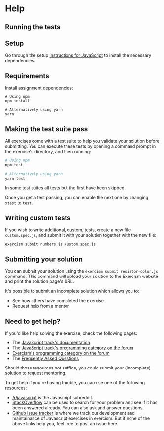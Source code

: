 # Help

## Running the tests

## Setup

Go through the setup [instructions for JavaScript][docs-exercism-javascript] to install the necessary dependencies.

## Requirements

Install assignment dependencies:

```shell
# Using npm
npm install

# Alternatively using yarn
yarn
```

## Making the test suite pass

All exercises come with a test suite to help you validate your solution before submitting.
You can execute these tests by opening a command prompt in the exercise's directory, and then running:

```bash
# Using npm
npm test

# Alternatively using yarn
yarn test
```

In some test suites all tests but the first have been skipped.

Once you get a test passing, you can enable the next one by changing `xtest` to `test`.

## Writing custom tests

If you wish to write additional, custom, tests, create a new file `custom.spec.js`, and submit it with your solution together with the new file:

```shell
exercism submit numbers.js custom.spec.js
```

[docs-exercism-javascript]: https://exercism.org/docs/tracks/javascript/installation

## Submitting your solution

You can submit your solution using the `exercism submit resistor-color.js` command.
This command will upload your solution to the Exercism website and print the solution page's URL.

It's possible to submit an incomplete solution which allows you to:

- See how others have completed the exercise
- Request help from a mentor

## Need to get help?

If you'd like help solving the exercise, check the following pages:

- The [JavaScript track's documentation](https://exercism.org/docs/tracks/javascript)
- The [JavaScript track's programming category on the forum](https://forum.exercism.org/c/programming/javascript)
- [Exercism's programming category on the forum](https://forum.exercism.org/c/programming/5)
- The [Frequently Asked Questions](https://exercism.org/docs/using/faqs)

Should those resources not suffice, you could submit your (incomplete) solution to request mentoring.

To get help if you're having trouble, you can use one of the following resources:

- [/r/javascript](https://www.reddit.com/r/javascript) is the Javascript subreddit.
- [StackOverflow](https://stackoverflow.com/questions/tagged/javascript+exercism) can be used to search for your problem and see if it has been answered already. You can also ask and answer questions.
- [Github issue tracker](https://github.com/exercism/javascript/issues) is where we track our development and maintainance of Javascript exercises in exercism. But if none of the above links help you, feel free to post an issue here.